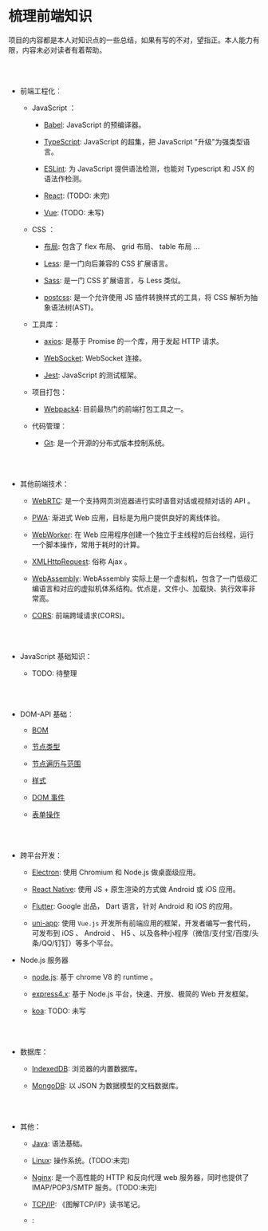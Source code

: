 
# 梳理前端知识

项目的内容都是本人对知识点的一些总结，如果有写的不对，望指正。本人能力有限，内容未必对读者有着帮助。

</br>
</br>

- 前端工程化：

  - JavaScript ：

    - [Babel](./tree/Babel): JavaScript 的预编译器。

    - [TypeScript](./tree/TypeScript): JavaScript 的超集，把 JavaScript "升级"为强类型语言。

    - [ESLint](./tree/ESLint): 为 JavaScript 提供语法检测，也能对 Typescript 和 JSX 的语法作检测。

    - [React](./tree/React): (TODO: 未完)

    - [Vue](./tree/Vue): (TODO: 未写)

  - CSS ：

    - [布局](./tree/CSS_related): 包含了 flex 布局、 grid 布局、 table 布局 ...

    - [Less](./tree/Less): 是一门向后兼容的 CSS 扩展语言。

    - [Sass](./tree/Sass): 是一门 CSS 扩展语言，与 Less 类似。

    - [postcss](./tree/Postcss): 是一个允许使用 JS 插件转换样式的工具，将 CSS 解析为抽象语法树(AST)。

  - 工具库：

    - [axios](./tree/Axios): 是基于 Promise 的一个库，用于发起 HTTP 请求。

    - [WebSocket](./tree/WebSocket): WebSocket 连接。

    - [Jest](./tree/Jest): JavaScript 的测试框架。

  - 项目打包：

    - [Webpack4](./tree/Webpack4): 目前最热门的前端打包工具之一。
  
  - 代码管理：

    - [Git](./tree/Git): 是一个开源的分布式版本控制系统。

</br>
</br>

- 其他前端技术：

  - [WebRTC](./tree/WebRTC): 是一个支持网页浏览器进行实时语音对话或视频对话的 API 。
  
  - [PWA](./tree/PWA): 渐进式 Web 应用，目标是为用户提供良好的离线体验。

  - [WebWorker](./tree/WebWorker): 在 Web 应用程序创建一个独立于主线程的后台线程，运行一个脚本操作，常用于耗时的计算。

  - [XMLHttpRequest](./tree/XMLHttpRequest): 俗称 Ajax 。

  - [WebAssembly](./tree/WebAssembly): WebAssembly 实际上是一个虚拟机，包含了一门低级汇编语言和对应的虚拟机体系结构。优点是，文件小、加载快、执行效率非常高。

  - [CORS](./tree/CORS): 前端跨域请求(CORS)。

</br>
</br>

- JavaScript 基础知识：

  - TODO: 待整理

</br>
</br>

- DOM-API 基础：

  - [BOM](./tree/DOM_API_basics/基础_DOM_API/BOM.md)

  - [节点类型](./tree/DOM_API_basics/基础_DOM_API/节点类型.md)

  - [节点遍历与范围](./tree/DOM_API_basics/基础_DOM_API/遍历与范围.md)

  - [样式](./tree/DOM_API_basics/基础_DOM_API/样式.md)

  - [DOM 事件](./tree/DOM_API_basics/基础_DOM_API/DOM事件.md)

  - [表单操作](./tree/DOM_API_basics/基础_DOM_API/操作表单.md)

</br>
</br>

- 跨平台开发：

  - [Electron](./tree/Electron): 使用 Chromium 和 Node.js 做桌面级应用。

  - [React Native](./tree/React_Native): 使用 JS + 原生渲染的方式做 Android 或 iOS 应用。

  - [Flutter](./tree/Flutter): Google 出品， Dart 语言，针对 Android 和 iOS 的应用。

  - [uni-app](./tree/Uni-app): 使用 `Vue.js` 开发所有前端应用的框架，开发者编写一套代码，可发布到 iOS 、 Android 、 H5 、以及各种小程序（微信/支付宝/百度/头条/QQ/钉钉）等多个平台。

- Node.js 服务器

  - [node.js](./tree/Node.js): 基于 chrome V8 的 runtime 。

  - [express4.x](./tree/Express4.x): 基于 Node.js 平台，快速、开放、极简的 Web 开发框架。

  - [koa](./tree/Koa): TODO: 未写

</br>
</br>

- 数据库：

  - [IndexedDB](./tree/IndexedDB): 浏览器的内置数据库。

  - [MongoDB](./tree/MongoDB): 以 JSON 为数据模型的文档数据库。

</br>
</br>

- 其他：

  - [Java](./tree/Java): 语法基础。

  - [Linux](./tree/Linux): 操作系统。(TODO:未完)

  - [Nginx](./tree/Nginx): 是一个高性能的 HTTP 和反向代理 web 服务器，同时也提供了 IMAP/POP3/SMTP 服务。(TODO:未完)

  - [TCP/IP](./tree/TCP_IP): 《图解TCP/IP》读书笔记。

  - [](./tree/): 

